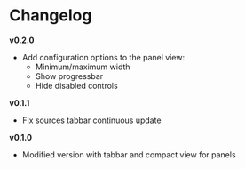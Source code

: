 Changelog
=========

**v0.2.0**

- Add configuration options to the panel view:
    * Minimum/maximum width
    * Show progressbar
    * Hide disabled controls

**v0.1.1**

- Fix sources tabbar continuous update

**v0.1.0**

- Modified version with tabbar and compact view for panels
